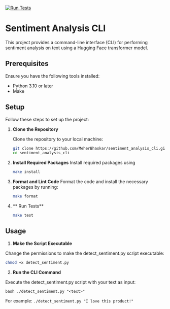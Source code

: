 [![Run Tests](https://github.com/MeherBhaskar/sentiment_analysis_cli/actions/workflows/main.yml/badge.svg)](https://github.com/MeherBhaskar/sentiment_analysis_cli/actions/workflows/main.yml)
# Sentiment Analysis CLI

This project provides a command-line interface (CLI) for performing sentiment analysis on text using a Hugging Face transformer model.

## Prerequisites

Ensure you have the following tools installed:

- Python 3.10 or later
- Make

## Setup

Follow these steps to set up the project:

1. **Clone the Repository**

   Clone the repository to your local machine:

   ```bash
   git clone https://github.com/MeherBhaskar/sentiment_analysis_cli.git
   cd sentiment_analysis_cli
   ```

2. **Install Required Packages**
    Install required packages using 
    
    ```bash
    make install
    ```

3. **Format and Lint Code**
    Format the code and install the necessary packages by running:

    ```bash 
    make format
    ```

4. ** Run Tests** 
    ```bash
    make test
    ```

## Usage

1. **Make the Script Executable**

Change the permissions to make the detect_sentiment.py script executable:

``` bash
chmod +x detect_sentiment.py
```

2. **Run the CLI Command**

Execute the detect_sentiment.py script with your text as input:

``bash
./detect_sentiment.py "<text>"
``

For example: 
``
./detect_sentiment.py "I love this product!"
``


